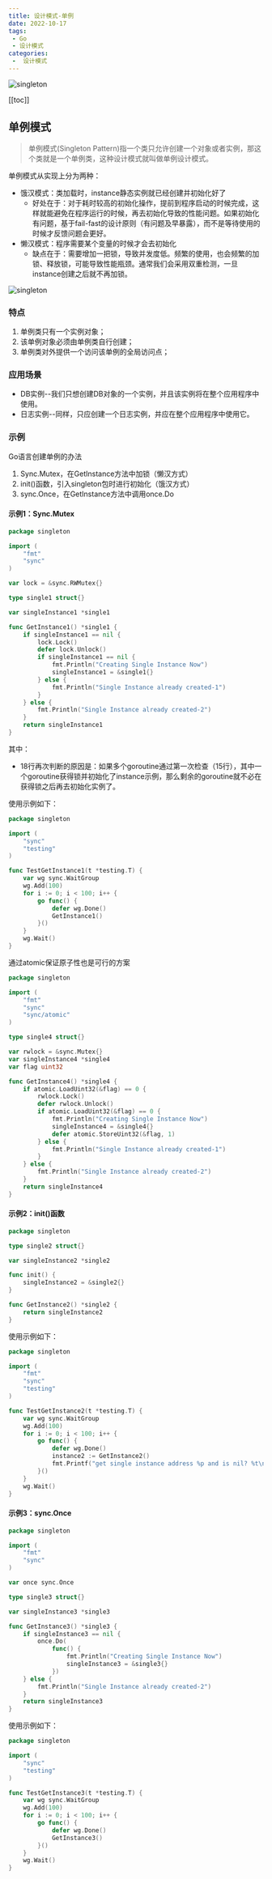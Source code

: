 ```yaml
---
title: 设计模式-单例
date: 2022-10-17
tags:
 - Go
 - 设计模式
categories:
 -  设计模式
---
```


![singleton](https://refactoringguru.cn/images/patterns/content/singleton/singleton-2x.png)

<!-- more -->

[[toc]]

## 单例模式

> 单例模式(Singleton Pattern)指一个类只允许创建一个对象或者实例，那这个类就是一个单例类，这种设计模式就叫做单例设计模式。

单例模式从实现上分为两种：
- 饿汉模式：类加载时，instance静态实例就已经创建并初始化好了
  - 好处在于：对于耗时较高的初始化操作，提前到程序启动的时候完成，这样就能避免在程序运行的时候，再去初始化导致的性能问题。如果初始化有问题，基于fail-fast的设计原则（有问题及早暴露），而不是等待使用的时候才反馈问题会更好。
- 懒汉模式：程序需要某个变量的时候才会去初始化
  - 缺点在于：需要增加一把锁，导致并发度低。频繁的使用，也会频繁的加锁、释放锁，可能导致性能瓶颈。通常我们会采用双重检测，一旦instance创建之后就不再加锁。


![singleton](../images/singleton.png)
### 特点

1. 单例类只有一个实例对象；
2. 该单例对象必须由单例类自行创建；
3. 单例类对外提供一个访问该单例的全局访问点；

### 应用场景

- DB实例--我们只想创建DB对象的一个实例，并且该实例将在整个应用程序中使用。
- 日志实例--同样，只应创建一个日志实例，并应在整个应用程序中使用它。

### 示例

Go语言创建单例的办法

1. Sync.Mutex，在GetInstance方法中加锁（懒汉方式）
2. init()函数，引入singleton包时进行初始化（饿汉方式）
3. sync.Once，在GetInstance方法中调用once.Do

#### 示例1：Sync.Mutex
```go {15,18}
package singleton

import (
	"fmt"
	"sync"
)

var lock = &sync.RWMutex{}

type single1 struct{}

var singleInstance1 *single1

func GetInstance1() *single1 {
	if singleInstance1 == nil {
		lock.Lock()
		defer lock.Unlock()
		if singleInstance1 == nil {
			fmt.Println("Creating Single Instance Now")
			singleInstance1 = &single1{}
		} else {
			fmt.Println("Single Instance already created-1")
		}
	} else {
		fmt.Println("Single Instance already created-2")
	}
	return singleInstance1
}
```
其中：
 - 18行再次判断的原因是：如果多个goroutine通过第一次检查（15行），其中一个goroutine获得锁并初始化了instance示例，那么剩余的goroutine就不必在获得锁之后再去初始化实例了。

使用示例如下：
```go
package singleton

import (
	"sync"
	"testing"
)

func TestGetInstance1(t *testing.T) {
	var wg sync.WaitGroup
	wg.Add(100)
	for i := 0; i < 100; i++ {
		go func() {
			defer wg.Done()
			GetInstance1()
		}()
	}
	wg.Wait()
}
```

通过atomic保证原子性也是可行的方案
```go
package singleton

import (
	"fmt"
	"sync"
	"sync/atomic"
)

type single4 struct{}

var rwlock = &sync.Mutex{}
var singleInstance4 *single4
var flag uint32

func GetInstance4() *single4 {
	if atomic.LoadUint32(&flag) == 0 {
		rwlock.Lock()
		defer rwlock.Unlock()
		if atomic.LoadUint32(&flag) == 0 {
			fmt.Println("Creating Single Instance Now")
			singleInstance4 = &single4{}
			defer atomic.StoreUint32(&flag, 1)
		} else {
			fmt.Println("Single Instance already created-1")
		}
	} else {
		fmt.Println("Single Instance already created-2")
	}
	return singleInstance4
}
```

#### 示例2：init()函数
```go
package singleton

type single2 struct{}

var singleInstance2 *single2

func init() {
	singleInstance2 = &single2{}
}

func GetInstance2() *single2 {
	return singleInstance2
}
```
使用示例如下：
```go
package singleton

import (
	"fmt"
	"sync"
	"testing"
)

func TestGetInstance2(t *testing.T) {
	var wg sync.WaitGroup
	wg.Add(100)
	for i := 0; i < 100; i++ {
		go func() {
			defer wg.Done()
			instance2 := GetInstance2()
			fmt.Printf("get single instance address %p and is nil? %t\n", instance2, instance2 == nil)
		}()
	}
	wg.Wait()
}
```

#### 示例3：sync.Once
```go
package singleton

import (
	"fmt"
	"sync"
)

var once sync.Once

type single3 struct{}

var singleInstance3 *single3

func GetInstance3() *single3 {
	if singleInstance3 == nil {
		once.Do(
			func() {
				fmt.Println("Creating Single Instance Now")
				singleInstance3 = &single3{}
			})
	} else {
		fmt.Println("Single Instance already created-2")
	}
	return singleInstance3
}
```
使用示例如下：
```go
package singleton

import (
	"sync"
	"testing"
)

func TestGetInstance3(t *testing.T) {
	var wg sync.WaitGroup
	wg.Add(100)
	for i := 0; i < 100; i++ {
		go func() {
			defer wg.Done()
			GetInstance3()
		}()
	}
	wg.Wait()
}
```
